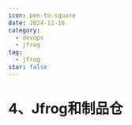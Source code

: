 ```yaml
---
icon: pen-to-square
date: 2024-11-16
category:
  - devops
  - jfrog
tag:
  - jfrog
star: false
---
```


# 4、Jfrog和制品仓

